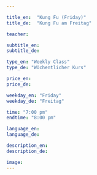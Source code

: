```yaml
---

title_en:  "Kung Fu (Friday)"
title_de:  "Kung Fu am Freitag"

teacher:

subtitle_en:
subtitle_de:

type_en: "Weekly Class"
type_de: "Wöchentlicher Kurs"

price_en:
price_de:

weekday_en: "Friday"
weekday_de: "Freitag"

time: "7:00 pm"
endtime: "8:00 pm"

language_en:
language_de:

description_en:
description_de:

image:
---
```

